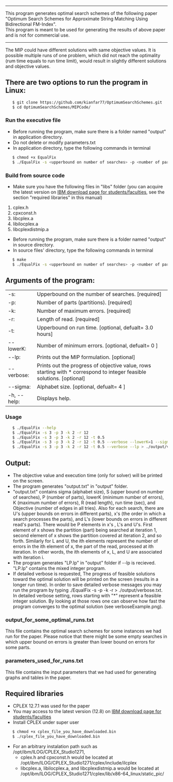 __________________________________________________________________________________________________

This program generates optimal search schemes of the following paper\
"Optimum Search Schemes for Approximate String Matching Using Bidirectional FM-Index".\
This program is meant to be used for generating the results of above paper and is not for commercial use. 

__________________________________________________________________________________________________

The MIP could have different solutions with same objective values. It is possible multiple runs of one problem, which did not reach the optimality (rum time equals to run time limit),
would result in slightly different solutions and objective values.

## There are two options to run the program in Linux:

```sh
   $ git clone https://github.com/kianfar77/OptimumSearchSchemes.git
   $ cd OptimumSearchSchemes/MIPCode/
```

### Run the executive file
* Before running the program, make sure there is a folder named "output" in application directory.
* Do not delete or modify parameters.txt
* In application directory, type the following commands in terminal

```sh
   $ chmod +x EqualFix
   $ ./EqualFix -s <upperbound on number of searches> -p <number of parts> -k <maximum error> -r <read length> [-t <time limit>][--lowerK= <minimum number of errors>][--lp][--verbose][--sigma][-h|--help]
```

### Build from source code
* Make sure you have the following files in "libs" folder (you can acquire the latest version on [IBM download page for students/faculties](https://developer.ibm.com/docloud/blog/2016/11/24/cos-12-7-ai/ "IBM"), see the section "required libraries" in this manual)
1. cplex.h
2. cpxconst.h
3. libcplex.a
4. libilocplex.a
5. libcplexdistmip.a
* Before running the program, make sure there is a folder named "output" in source directory.
* In source files' directory, type the following commands in terminal

```sh
   $ make
   $ ./EqualFix -s <upperbound on number of searches> -p <number of parts> -k <maximum error> -r <read length> [-t <time limit>][--lowerK= <minimum number of errors>][--lp][--verbose][--sigma][-h|--help]
```

## Arguments of the program:


|               |                                                                                                                          | 
|---------------|------------------------------------------------------------------------------------------------------------------------- | 
|-s:            |Upperbound on the number of searches. [required]						                   	   |
|-p:            |Number of parts (partitions). [required]								           	   |
|-k:            |Number of maximum errors. [required]	           	                                           		 	   |
|-r:            |Length of read. [required]	               							                  	   |
|-t:            |Upperbound on run time. [optional, defualt= 3.0 hours]	               					           	   |
|--lowerK:      |Number of minimum errors. [optional, defualt= 0 ]	               				                           |
|--lp:          |Prints out the MIP formulation. [optional]	               								   |
|--verbose:     |Prints out the progress of objective value, rows starting with * correspond to integer feasible solutions. [optional]	   |
|--sigma:	|Alphabet size. [optional, defualt= 4 ]	               							                   |
|-h,  --help:	|Displays help.	               							                                           |

### Usage

```sh
   $ ./EqualFix --help
   $ ./EqualFix -s 3 -p 3 -k 2 -r 12
   $ ./EqualFix -s 3 -p 3 -k 2 -r 12 -t 0.5
   $ ./EqualFix -s 3 -p 3 -k 2 -r 12 -t 0.5 --verbose --lowerK=1 --sigma=2
   $ ./EqualFix -s 3 -p 3 -k 2 -r 12 -t 0.5 --verbose --lp > ./output/verbose.txt
```

## Output:

* The objective value and execution time (only for solver) will be printed on the screen.
* The program generates "output.txt" in "output" folder.
* "output.txt" contains sigma (alphabet size), S (upper bound on number of searches), P (number of parts), 
  lowerK (minimum number of errors), K (maximum number of errors), R (read length), run time (sec), and Objective 
  (number of edges in all tries). Also for each search, there are U's (upper bounds on errors in different parts), x's 
  (the order in which a search processes the parts), and L's (lower bounds on errors in different read's parts). 
  There would be P elements in x's , L's and U's. First element of x shows the partition (part) being searched at
  iteration 1, second element of x shows the partition covered at iteration 2, and so forth. Similarly for L and U, 
  the ith elements represent the number of errors in the ith element of x, 
  the part of the read, processed at ith iteration. In other words, the ith elements of x, L, and U are associated with iteration i.
* The program generates "LP.lp" in "output" folder if --lp is recieved. "LP.lp" contains the mixed integer program.
* If detailed verbose is requested, The progress of feasible solutions toward the optimal solution will be
  printed on the screen (results in a longer run time).
  In order to save detailed verbose messages you may run the program by typing
  ./EqualFix -s <upperbound on number of searches> -p <number of parts> -k <maximum error> -r <read length>  > ./output/verbose.txt.
  In detailed verbose setting, rows starting with "*" represent a feasible integer solution. By looking at those 
  rows one can observe how fast the program converges to the optimal solution (see verboseExample.png).

### output_for_some_optimal_runs.txt

This file contains the optimal search schemes for some instances we had run for the paper. Please notice that there might be some empty searches in which
upper bound on errors is greater than lower bound on errors for some parts. 

### parameters_used_for_runs.txt

This file contains the input parameters that we had used for generating graphs and tables in the paper.

## Required libraries
* CPLEX 12.7.1 was used for the paper
* You may access to the latest version (12.8) on [IBM download page for students/faculties](https://developer.ibm.com/docloud/blog/2016/11/24/cos-12-7-ai/ "IBM")
* Install CPLEX under super user

```sh
   $ chmod +x cplex_file_you_have_downloaded.bin
   $ ./cplex_file_you_have_downloaded.bin
```
* For an arbitrary instalation path such as /opt/ibm/ILOG/CPLEX_Studio1271,
	* cplex.h and cpxconst.h would be located at\
	  /opt/ibm/ILOG/CPLEX_Studio1271/cplex/include/ilcplex
	* libcplex.a, libilocplex.a, and libcplexdistmip.a would be located at\
	  /opt/ibm/ILOG/CPLEX_Studio1271/cplex/lib/x86-64_linux/static_pic/








